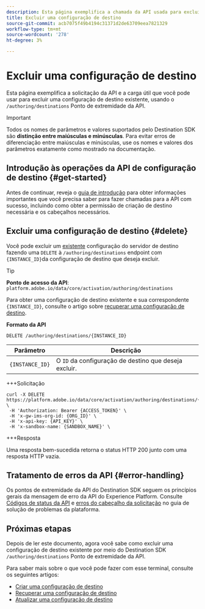 ```yaml
---
description: Esta página exemplifica a chamada da API usada para excluir uma configuração de destino existente por meio do Adobe Experience Platform Destination SDK.
title: Excluir uma configuração de destino
source-git-commit: acb7075f49b4194c31371d2de63709eea7821329
workflow-type: tm+mt
source-wordcount: '278'
ht-degree: 3%

---
```



# Excluir uma configuração de destino

Esta página exemplifica a solicitação da API e a carga útil que você pode usar para excluir uma configuração de destino existente, usando o `/authoring/destinations` Ponto de extremidade da API.

>[!IMPORTANT]
>
>Todos os nomes de parâmetros e valores suportados pelo Destination SDK são **distinção entre maiúsculas e minúsculas**. Para evitar erros de diferenciação entre maiúsculas e minúsculas, use os nomes e valores dos parâmetros exatamente como mostrado na documentação.

## Introdução às operações da API de configuração de destino {#get-started}

Antes de continuar, reveja o [guia de introdução](../../getting-started.md) para obter informações importantes que você precisa saber para fazer chamadas para a API com sucesso, incluindo como obter a permissão de criação de destino necessária e os cabeçalhos necessários.

## Excluir uma configuração de destino {#delete}

Você pode excluir um [existente](create-destination-configuration.md) configuração do servidor de destino fazendo uma `DELETE` à `/authoring/destinations` endpoint com `{INSTANCE_ID}`da configuração de destino que deseja excluir.

>[!TIP]
>
>**Ponto de acesso da API**: `platform.adobe.io/data/core/activation/authoring/destinations`

Para obter uma configuração de destino existente e sua correspondente `{INSTANCE_ID}`, consulte o artigo sobre [recuperar uma configuração de destino](retrieve-destination-configuration.md).

**Formato da API**

```http
DELETE /authoring/destinations/{INSTANCE_ID}
```

| Parâmetro | Descrição |
| --------- | ----------- |
| `{INSTANCE_ID}` | O `ID` da configuração de destino que deseja excluir. |

+++Solicitação

```shell
curl -X DELETE https://platform.adobe.io/data/core/activation/authoring/destinations/{INSTANCE_ID} \
 -H 'Authorization: Bearer {ACCESS_TOKEN}' \
 -H 'x-gw-ims-org-id: {ORG_ID}' \
 -H 'x-api-key: {API_KEY}' \
 -H 'x-sandbox-name: {SANDBOX_NAME}' \
```

+++Resposta

Uma resposta bem-sucedida retorna o status HTTP 200 junto com uma resposta HTTP vazia.


## Tratamento de erros da API {#error-handling}

Os pontos de extremidade da API do Destination SDK seguem os princípios gerais da mensagem de erro da API do Experience Platform. Consulte [Códigos de status da API](../../../../landing/troubleshooting.md#api-status-codes) e [erros do cabeçalho da solicitação](../../../../landing/troubleshooting.md#request-header-errors) no guia de solução de problemas da plataforma.

## Próximas etapas

Depois de ler este documento, agora você sabe como excluir uma configuração de destino existente por meio do Destination SDK `/authoring/destinations` Ponto de extremidade da API.

Para saber mais sobre o que você pode fazer com esse terminal, consulte os seguintes artigos:

* [Criar uma configuração de destino](create-destination-configuration.md)
* [Recuperar uma configuração de destino](retrieve-destination-configuration.md)
* [Atualizar uma configuração de destino](update-destination-configuration.md)

